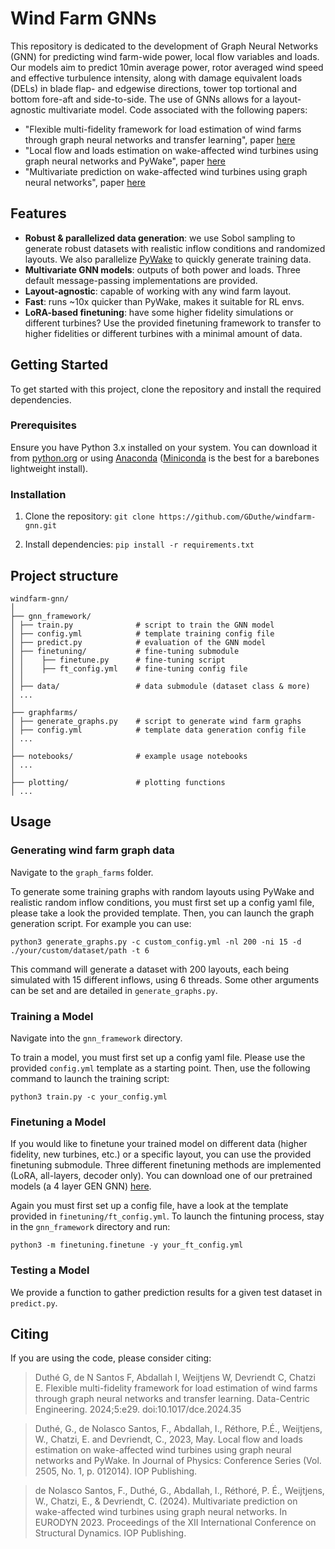 # Wind Farm GNNs

This repository is dedicated to the development of Graph Neural Networks (GNN) for predicting wind farm-wide power, local flow variables and loads. Our models aim to predict 10min average power, rotor averaged wind speed and effective turbulence intensity, along with damage equivalent loads (DELs) in blade flap- and edgewise directions, tower top tortional and bottom fore-aft and side-to-side. The use of GNNs allows for a layout-agnostic multivariate model. Code associated with the following papers:
- "Flexible multi-fidelity framework for load estimation of wind farms through graph neural networks and transfer learning", paper [here](https://doi.org/10.1017/dce.2024.35)
- "Local flow and loads estimation on wake-affected wind turbines using graph neural networks and PyWake", paper [here](https://iopscience.iop.org/article/10.1088/1742-6596/2505/1/012014)
- "Multivariate prediction on wake-affected wind turbines using graph neural networks", paper [here](https://www.research-collection.ethz.ch/handle/20.500.11850/674010)

## Features
- **Robust & parallelized data generation**: we use Sobol sampling to generate robust datasets with realistic inflow conditions and randomized layouts. We also parallelize [PyWake](https://topfarm.pages.windenergy.dtu.dk/PyWake/) to quickly generate training data.
- **Multivariate GNN models**: outputs of both power and loads. Three default message-passing implementations are provided.
- **Layout-agnostic**: capable of working with any wind farm layout.
- **Fast**: runs ~10x quicker than PyWake, makes it suitable for RL envs.
- **LoRA-based finetuning**: have some higher fidelity simulations or different turbines?  Use the provided finetuning framework to transfer to higher fidelities or different turbines with a minimal amount of data.

## Getting Started

To get started with this project, clone the repository and install the required dependencies.

### Prerequisites

Ensure you have Python 3.x installed on your system. You can download it from [python.org](https://www.python.org/) or using [Anaconda](https://www.anaconda.com/) ([Miniconda](https://docs.anaconda.com/free/miniconda/miniconda-install/) is the best for a barebones lightweight install).

### Installation

1. Clone the repository:
`git clone https://github.com/GDuthe/windfarm-gnn.git`

2. Install dependencies: `pip install -r requirements.txt`

## Project structure
```
windfarm-gnn/
│
├── gnn_framework/
│ ├── train.py              # script to train the GNN model
│ ├── config.yml            # template training config file
│ ├── predict.py            # evaluation of the GNN model
│ ├── finetuning/           # fine-tuning submodule
│ │    ├── finetune.py      # fine-tuning script
│ │    ├── ft_config.yml    # fine-tuning config file
│ │ 
│ ├── data/                 # data submodule (dataset class & more)
│ ...
│
├── graphfarms/
│ ├── generate_graphs.py    # script to generate wind farm graphs
│ ├── config.yml            # template data generation config file
│ ...
│
├── notebooks/              # example usage notebooks
│ ...
│
├── plotting/               # plotting functions
│ ...
```
## Usage

### Generating wind farm graph data

Navigate to the `graph_farms` folder.

To generate some training graphs with random layouts using PyWake and realistic random inflow conditions, you must first set up a config yaml file, please take a look the provided template. Then, you can launch the graph generation script. For example you can use: 

`python3 generate_graphs.py -c custom_config.yml -nl 200 -ni 15 -d ./your/custom/dataset/path -t 6` 

This command will generate a dataset with 200 layouts, each being simulated with 15 different inflows, using 6 threads. Some other arguments can be set and are detailed in `generate_graphs.py`.


### Training a Model

Navigate into the `gnn_framework` directory.

To train a model, you must first set up a config yaml file. Please use the provided `config.yml` template as a starting point. Then, use the following command to launch the training script:

`python3 train.py -c your_config.yml`


### Finetuning a Model

If you would like to finetune your trained model on different data (higher fidelity, new turbines, etc.) or a specific layout, you can use the provided finetuning submodule. Three different finetuning methods are implemented (LoRA, all-layers, decoder only). You can download one of our pretrained models (a 4 layer GEN GNN) [here](https://polybox.ethz.ch/index.php/s/4ItZPWY2gAus8ld). 

Again you must first set up a config file, have a look at the template provided in `finetuning/ft_config.yml`. To launch the fintuning process, stay in the `gnn_framework` directory and run: 

`python3 -m finetuning.finetune -y your_ft_config.yml`

### Testing a Model

We provide a function to gather prediction results for a given test dataset in `predict.py`. 


## Citing

If you are using the code, please consider citing: 

> Duthé G, de N Santos F, Abdallah I, Weijtjens W, Devriendt C, Chatzi E. Flexible multi-fidelity framework for load estimation of wind farms through graph neural networks and transfer learning. Data-Centric Engineering. 2024;5:e29. doi:10.1017/dce.2024.35

> Duthé, G., de Nolasco Santos, F., Abdallah, I., Réthore, P.É., Weijtjens, W., Chatzi, E. and Devriendt, C., 2023, May. Local flow and loads estimation on wake-affected wind turbines using graph neural networks and PyWake. In Journal of Physics: Conference Series (Vol. 2505, No. 1, p. 012014). IOP Publishing.

> de Nolasco Santos, F., Duthé, G., Abdallah, I., Réthoré, P. É., Weijtjens, W., Chatzi, E., & Devriendt, C. (2024). Multivariate prediction on wake-affected wind turbines using graph neural networks. In EURODYN 2023. Proceedings of the XII International Conference on Structural Dynamics. IOP Publishing.
